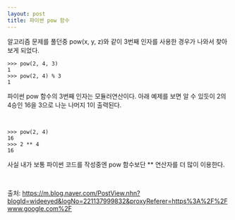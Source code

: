 ```yaml
---
layout: post
title: 파이썬 pow 함수
---
```


알고리즘 문제를 풀던중 pow(x, y, z)와 같이 3번째 인자를 사용한 경우가 나와서 찾아보게 되었다.


```
>>> pow(2, 4, 3)
1
>>> pow(2, 4) % 3
1
```  
파이썬 pow 함수의 3번째 인자는 모듈러연산이다. 아래 예제를 보면 알 수 있듯이 2의 4승인 16을 3으로 나눈 나머지 1이 출력된다.  

<br>

```
>>> pow(2, 4)
16
>>> 2 ** 4
16
```  
사실 내가 보통 파이썬 코드를 작성중엔 pow 함수보단  ** 연산자를 더 많이 이용한다.  

<br>

출처: <https://m.blog.naver.com/PostView.nhn?blogId=wideeyed&logNo=221137999832&proxyReferer=https%3A%2F%2Fwww.google.com%2F>